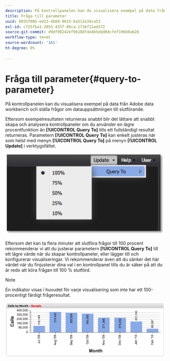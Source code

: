```yaml
---
description: På kontrollpanelen kan du visualisera exempel på data från Adobe data workbench och ställa frågor om datauppsättningen till slutförande.
title: Fråga till parameter
uuid: 0035f005-ed23-4b60-9615-8a512e3dca53
exl-id: cf25fba1-2055-433f-86ca-1f16f11ad372
source-git-commit: d9df90242ef96188f4e4b5e6d04cfef196b0a628
workflow-type: tm+mt
source-wordcount: '161'
ht-degree: 0%

---
```


# Fråga till parameter{#query-to-parameter}

På kontrollpanelen kan du visualisera exempel på data från Adobe data workbench och ställa frågor om datauppsättningen till slutförande.

Eftersom exempelresultaten returneras snabbt blir det lättare att snabbt skapa och analysera kontrollpaneler om du använder en lägre procentfunktion än **[!UICONTROL Query To]** tills ett fullständigt resultat returneras. Parametern **[!UICONTROL Query To]** kan enkelt justeras när som helst med menyn **[!UICONTROL Query To]** på menyn **[!UICONTROL Update]** i verktygsfältet.

![](assets/query_to.png)

Eftersom det kan ta flera minuter att slutföra frågor till 100 procent rekommenderar vi att du justerar parametern **[!UICONTROL Query To]** till ett lägre värde när du skapar kontrollpaneler, eller lägger till och konfigurerar visualiseringar. Vi rekommenderar även att du sänker det här värdet när du finjusterar dina val i en kontrollpanel tills du är säker på att du är redo att köra frågan till 100 % slutförd.

>[!NOTE]
>
>En indikator visas i huvudet för varje visualisering som inte har ett 100-procentigt färdigt frågeresultat.

![](assets/query_to2.png)
